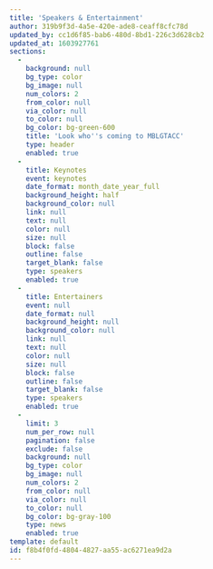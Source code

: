 ```yaml
---
title: 'Speakers & Entertainment'
author: 319b9f3d-4a5e-420e-ade8-ceaff8cfc78d
updated_by: cc1d6f85-bab6-480d-8bd1-226c3d628cb2
updated_at: 1603927761
sections:
  -
    background: null
    bg_type: color
    bg_image: null
    num_colors: 2
    from_color: null
    via_color: null
    to_color: null
    bg_color: bg-green-600
    title: 'Look who''s coming to MBLGTACC'
    type: header
    enabled: true
  -
    title: Keynotes
    event: keynotes
    date_format: month_date_year_full
    background_height: half
    background_color: null
    link: null
    text: null
    color: null
    size: null
    block: false
    outline: false
    target_blank: false
    type: speakers
    enabled: true
  -
    title: Entertainers
    event: null
    date_format: null
    background_height: null
    background_color: null
    link: null
    text: null
    color: null
    size: null
    block: false
    outline: false
    target_blank: false
    type: speakers
    enabled: true
  -
    limit: 3
    num_per_row: null
    pagination: false
    exclude: false
    background: null
    bg_type: color
    bg_image: null
    num_colors: 2
    from_color: null
    via_color: null
    to_color: null
    bg_color: bg-gray-100
    type: news
    enabled: true
template: default
id: f8b4f0fd-4804-4827-aa55-ac6271ea9d2a
---
```

